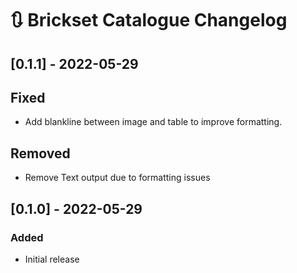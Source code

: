 # :arrows_clockwise: Brickset Catalogue Changelog


## [0.1.1] - 2022-05-29
## Fixed
- Add blankline between image and table to improve formatting.

## Removed
- Remove Text output due to formatting issues
## [0.1.0] - 2022-05-29
### Added
- Initial release
